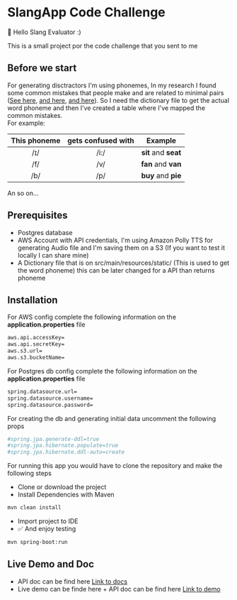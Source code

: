 # SlangApp Code Challenge

:wave: Hello Slang Evaluator :)

This is a small project por the code challenge that you sent to me

## Before we start
For generating disctractors I'm using phonemes, In my research I found some common mistakes that people make and are related to minimal pairs 
([See here](https://www.englishclub.com/pronunciation/minimal-pairs.htm),  [and here](https://allesl.com/minimal-pairs-list-examples/), [and here](https://glossary.sil.org/term/phonetically-similar-segment#:~:text=Phonetically%20similar%20segments%20are%20two,one%20or%20two%20articulatory%20features.)). So 
I need the dictionary file to get the actual word phoneme and then I've created a table where I've mapped the common mistakes. 
<br/>
For example:


| This phoneme | gets confused with | Example|
| :---: | :---: | :---: |
| /ɪ/ | /i:/ | <b>sit</b> and <b>seat</b>   |
|  /f/ | /v/| <b>fan</b> and <b>van</b>    |
| /b/  | /p/ | <b>buy</b> and <b>pie</b>    |  |

An so on...<br/>

## Prerequisites
+ Postgres database
+ AWS Account with API credentials, I'm using Amazon Polly TTS for generating Audio file and I'm saving them on a S3 (If you want to test it locally I can share mine)
+ A Dictionary file that is on src/main/resources/static/ (This is used to get the word phoneme) this can be later changed for a API than returns phoneme


## Installation

For AWS config complete the following information on the <b>application.properties</b> file

```bash
aws.api.accessKey=
aws.api.secretKey=
aws.s3.url=
aws.s3.bucketName=
```
For Postgres db config complete the following information on the <b>application.properties</b> file

```bash
spring.datasource.url=
spring.datasource.username=
spring.datasource.password=
```
For creating the db and generating initial data uncomment the following props
```bash
#spring.jpa.generate-ddl=true
#spring.jpa.hibernate.populate=true
#spring.jpa.hibernate.ddl-auto=create
```

For running this app you would have to clone the repository and make the following steps

+ Clone or download the project
+ Install Dependencies with Maven 
```bash
mvn clean install
```
+ Import project to IDE
+ :white_check_mark: And enjoy testing 
```bash
mvn spring-boot:run
```

## Live Demo and Doc
+ API doc can be find here [Link to docs](https://slangapp.us-east-2.elasticbeanstalk.com/swagger-ui.html)
+ Live demo can be finde here + API doc can be find here [Link to demo](https://slangapp.us-east-2.elasticbeanstalk.com/api/v1/word)